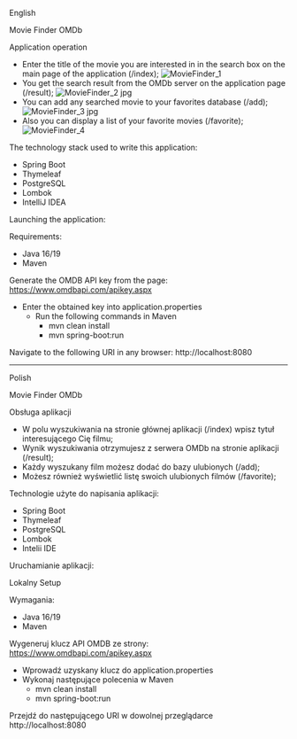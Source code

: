 English

Movie Finder OMDb

Application operation

- Enter the title of the movie you are interested in in the search box on the main page of the application (/index);
  ![MovieFinder_1](https://user-images.githubusercontent.com/83776302/208764566-f4efcbe8-133b-4ae5-955b-9691747a9a43.jpg)
- You get the search result from the OMDb server on the application page (/result);
  ![MovieFinder_2 jpg](https://user-images.githubusercontent.com/83776302/208764592-c3966dc4-ab60-4fe3-8653-2f49c4d2699a.png)
- You can add any searched movie to your favorites database (/add);
  ![MovieFinder_3 jpg](https://user-images.githubusercontent.com/83776302/208764636-ab6b7639-56bd-4097-bf16-1e6f903e2c31.png)
- Also you can display a list of your favorite movies (/favorite);
  ![MovieFinder_4](https://user-images.githubusercontent.com/83776302/208764674-7d0a875b-6827-489b-ab2e-69657f544a25.jpg)

The technology stack used to write this application:

- Spring Boot
- Thymeleaf
- PostgreSQL
- Lombok
- IntelliJ IDEA

Launching the application:

Requirements:

- Java 16/19
- Maven

Generate the OMDB API key from the page: https://www.omdbapi.com/apikey.aspx

- Enter the obtained key into application.properties
    - Run the following commands in Maven
        - mvn clean install
        - mvn spring-boot:run

Navigate to the following URI in any browser: http://localhost:8080


---------------------------------------------------------------------------------------------------------------------------------------
Polish

Movie Finder OMDb

Obsługa aplikacji

- W polu wyszukiwania na stronie głównej aplikacji (/index) wpisz tytuł interesującego Cię filmu;
- Wynik wyszukiwania otrzymujesz z serwera OMDb na stronie aplikacji (/result);
- Każdy wyszukany film możesz dodać do bazy ulubionych (/add);
- Możesz również wyświetlić listę swoich ulubionych filmów (/favorite);

Technologie użyte do napisania aplikacji:

- Spring Boot
- Thymeleaf
- PostgreSQL
- Lombok
- Intelii IDE

Uruchamianie aplikacji:

Lokalny Setup

Wymagania:

- Java 16/19
- Maven

Wygeneruj klucz API OMDB ze strony: https://www.omdbapi.com/apikey.aspx

- Wprowadź uzyskany klucz do application.properties
- Wykonaj następujące polecenia w Maven
    - mvn clean install
    - mvn spring-boot:run

Przejdź do następującego URI w dowolnej przeglądarce
http://localhost:8080


